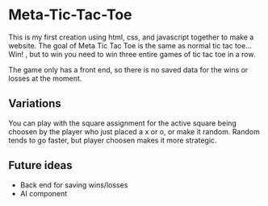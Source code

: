 # Meta-Tic-Tac-Toe

This is my first creation using html, css, and javascript together to make a website.
The goal of Meta Tic Tac Toe is the same as normal tic tac toe... Win!
, but to win you need to win three entire games of tic tac toe in a row.

The game only has a front end, so there is no saved data for the wins or losses at the moment.

## Variations

You can play with the square assignment for the active square being choosen by the player who just placed a x or o,
or make it random. Random tends to go faster, but player choosen makes it more strategic.

## Future ideas

* Back end for saving wins/losses
* AI component
